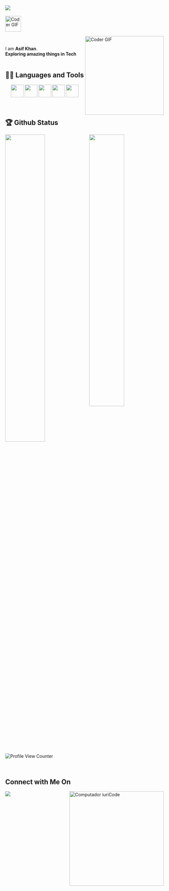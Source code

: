  ## ![](https://github.com/anaskhan28/anaskhan28/blob/main/Assest/header_.png)
<img alt="Coder GIF"  height= 50 src = "https://github.com/anaskhan28/anaskhan28/blob/main/Assest/Hello.gif" /> </div>

<img align="right" alt="Coder GIF" height=250 src="https://thumbs.gfycat.com/EvilNextDevilfish-small.gif" />

<br>

 I am **Asif Khan**.<br>
 **Exploring amazing things in Tech**
<br>
<br>

## 👨‍💻 Languages and Tools
<div align="center">
 <img src="https://github.com/anaskhan28/anaskhan28/blob/main/Assest/python.png?raw=true" height="40">
 <img src="https://github.com/anaskhan28/anaskhan28/blob/main/Assest/html.png?raw=true" height="40" >
 <img src="https://github.com/anaskhan28/anaskhan28/blob/main/Assest/css.png?raw=true" height="40">
 <img src="https://github.com/anaskhan28/anaskhan28/blob/main/Assest/vs.png?raw=true" height="40">
 <img src="https://github.com/anaskhan28/anaskhan28/blob/main/Assest/git.png?raw=true" height="40" >
  
</div>
<br>
<br>

## 🏆 Github Status

<img  src="https://github-readme-stats.vercel.app/api?username=ZeroAsif&show_icons=true&hide_border=false&theme=black" width="47%" align="right" >

<img  src="https://github-readme-streak-stats.herokuapp.com/?user=ZeroAsif&theme=black" width="50%" >

![Profile View Counter](https://komarev.com/ghpvc/?username=ZeroAsif)

<br>

## Connect with Me On

<img src="https://raw.githubusercontent.com/MicaelliMedeiros/micaellimedeiros/master/image/computer-illustration.png" min-width="300px" max-width="300px" width="300px" align="right" alt="Computador iuriCode">
<p align="left">

 


 </p>

 <p align="left">

   

  <a href="https://www.instagram.com/_zero_asif/" target = "_blank" alt="Instagram">
  <img src="https://img.shields.io/badge/-Instagram-DF0174?style=flat-square&labelColor=DF0174&logo=instagram&logoColor=white&link=LINK-DO-SEU-INSTAGRAM"/></a>
</p>  
